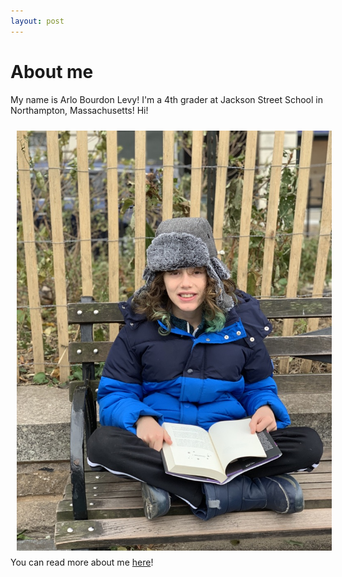 ```yaml
---
layout: post
---
```


# About me

My name is Arlo Bourdon Levy! I'm a 4th grader at Jackson Street School in Northampton, Massachusetts! Hi!

<img src="/pics/arlo.jpg" alt-="Arlo portrait" align="left" hspace="10" vspace="10">

<br>

You can read more about me [here](/about)!
